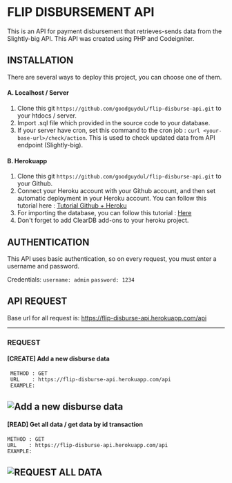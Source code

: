 
# FLIP DISBURSEMENT API

This is an API for payment disbursement that retrieves-sends data from the Slightly-big API. This API was created using PHP and Codeigniter.


## INSTALLATION

There are several ways to deploy this project, you can choose one of them.

#### A. Localhost / Server
1. Clone this git `https://github.com/goodguydul/flip-disburse-api.git` to your htdocs / server.
2. Import .sql file which provided in the source code to your database.
3. If your server have cron, set this command to the cron job :
	`curl <your-base-url>/check/action`. 
	This is used to check updated data from API endpoint (Slightly-big).

#### B. Herokuapp
1. Clone this git `https://github.com/goodguydul/flip-disburse-api.git` to your Github.
2. Connect your Heroku account with your Github account, and then set automatic deployment in your Heroku account. You can follow this tutorial here : [Tutorial Github + Heroku](https://devcenter.heroku.com/articles/github-integration)
3. For importing the database, you can follow this tutorial : [Here](https://medium.com/@michaeltendossemwanga/import-mysql-database-to-heroku-with-one-command-import-db-sql-a932d720c82b)
4. Don't forget to add ClearDB add-ons to your heroku project.

## AUTHENTICATION

This API uses basic authentication, so on every request, you must enter a username and password.

Credentials:
 `username: admin`
 `password: 1234`
 
 ## API REQUEST
 
 Base url for all request is: https://flip-disburse-api.herokuapp.com/api
 
 ---
 ### REQUEST
 
 #### [CREATE] Add a new disburse data
 ```
  METHOD : GET 
  URL    : https://flip-disburse-api.herokuapp.com/api
  EXAMPLE:
 ```
 ![Add a new disburse data](https://i.ibb.co/6F9zFyc/Screenshot-2.png)
 ---
 #### [READ] Get all data / get data by id transaction
  ```
  METHOD : GET
  URL    : https://flip-disburse-api.herokuapp.com/api
  EXAMPLE:
  ```
  ![REQUEST ALL DATA](https://i.ibb.co/7vDJrn0/Screenshot-1.png)
  ---
  
